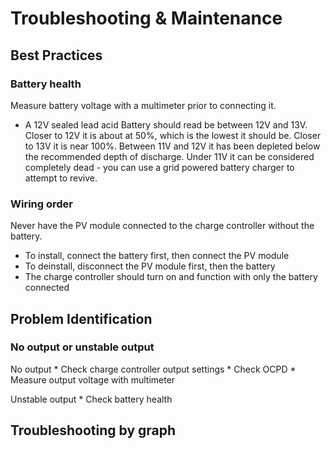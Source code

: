 # Troubleshooting & Maintenance

## Best Practices

### Battery health
Measure battery voltage with a multimeter prior to connecting it.
*  A 12V sealed lead acid Battery should read be between 12V and 13V. Closer to 12V it is about at 50%, which is the lowest it should be. Closer to 13V it is near 100%. Between 11V and 12V it has been depleted below the recommended depth of discharge. Under 11V it can be considered completely dead - you can use a grid powered battery charger to attempt to revive.

### Wiring order
Never have the PV module connected to the charge controller without the battery.
* To install, connect the battery first, then connect the PV module
* To deinstall, disconnect the PV module first, then the battery
* The charge controller should turn on and function with only the battery connected

## Problem Identification

### No output or unstable output

<p>
No output
* Check charge controller output settings
* Check OCPD
* Measure output voltage with multimeter
</p>
<p>
Unstable output
* Check battery health
</p>

## Troubleshooting by graph